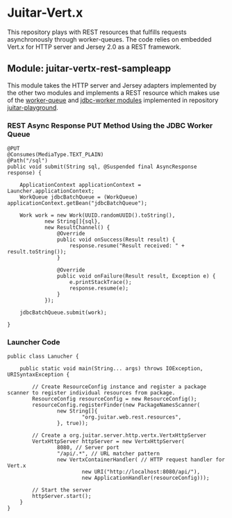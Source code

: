 Juitar-Vert.x
=============
This repository plays with REST resources that fulfills requests asynchronously through worker-queues.
The code relies on embedded Vert.x for HTTP server and Jersey 2.0 as a REST framework.

Module: juitar-vertx-rest-sampleapp
-----------------------------------
This module takes the HTTP server and Jersey adapters implemented by the other two modules and implements a REST resource
 which makes use of the [worker-queue](https://github.com/sha1n/juitar-playground/tree/master/core/jdbc-worker) and
 [jdbc-worker modules](https://github.com/sha1n/juitar-playground/tree/master/core/worker-queue) implemented in repository
 [juitar-playground](https://github.com/sha1n/juitar-playground).

### REST Async Response PUT Method Using the JDBC Worker Queue

    @PUT
    @Consumes(MediaType.TEXT_PLAIN)
    @Path("/sql")
    public void submit(String sql, @Suspended final AsyncResponse response) {

        ApplicationContext applicationContext = Launcher.applicationContext;
        WorkQueue jdbcBatchQueue = (WorkQueue) applicationContext.getBean("jdbcBatchQueue");

        Work work = new Work(UUID.randomUUID().toString(),
                new String[]{sql},
                new ResultChannel() {
                    @Override
                    public void onSuccess(Result result) {
                        response.resume("Result received: " + result.toString());
                    }

                    @Override
                    public void onFailure(Result result, Exception e) {
                        e.printStackTrace();
                        response.resume(e);
                    }
                });

        jdbcBatchQueue.submit(work);

    }


### Launcher Code

    public class Lanucher {

        public static void main(String... args) throws IOException, URISyntaxException {

            // Create ResourceConfig instance and register a package scanner to register individual resources from package.
            ResourceConfig resourceConfig = new ResourceConfig();
            resourceConfig.registerFinder(new PackageNamesScanner(
                    new String[]{
                            "org.juitar.web.rest.resources",
                    }, true));

            // Create a org.juitar.server.http.vertx.VertxHttpServer
            VertxHttpServer httpServer = new VertxHttpServer(
                    8080, // Server port
                    "/api/.*", // URL matcher pattern
                    new VertxContainerHandler( // HTTP request handler for Vert.x
                            new URI("http://localhost:8080/api/"),
                            new ApplicationHandler(resourceConfig)));

            // Start the server
            httpServer.start();
        }
    }

